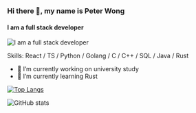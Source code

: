 ### Hi there 👋, my name is Peter Wong

#### I am a full stack developer

![I am a full stack developer ](https://cutshort.io/blog/wp-content/uploads/2018/04/bd1e5c2457278a37313c55ce8c887aa3.jpg)

Skills: React / TS / Python / Golang / C / C++ / SQL / Java / Rust

- 🔭 I’m currently working on university study
- 🌱 I’m currently learning Rust

[![Top Langs](https://github-readme-stats.vercel.app/api/top-langs/?username=WKL10086)](https://github.com/anuraghazra/github-readme-stats)

![GitHub stats](https://github-readme-stats.vercel.app/api?username=WKL10086&show_icons=true&count_private=true)
